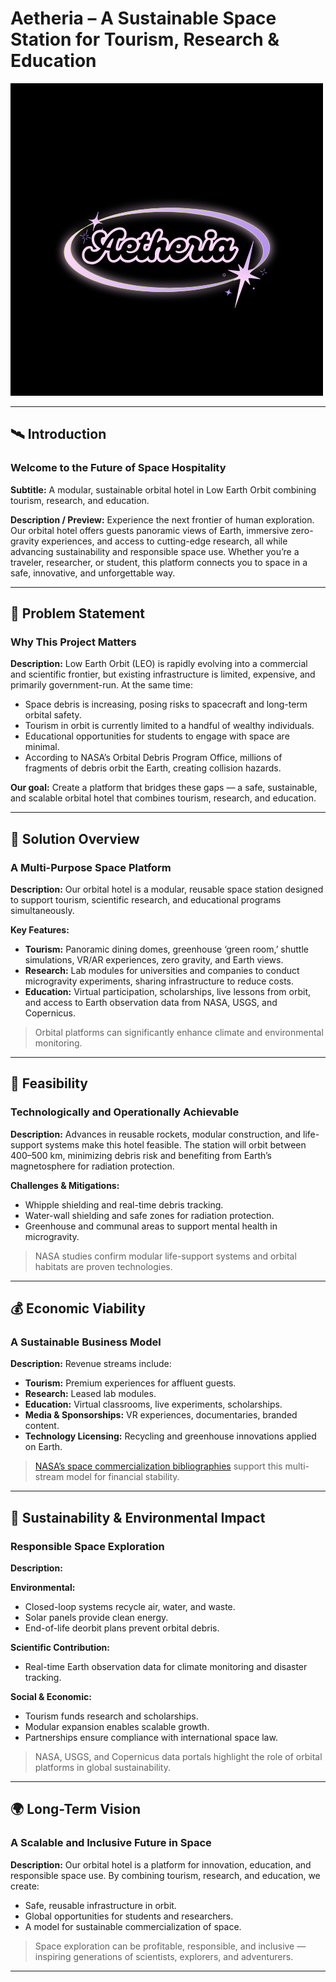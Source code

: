 # Aetheria – A Sustainable Space Station for Tourism, Research & Education

![Logo](src/assets/logo.png) 

---

## 🛰️ Introduction

### **Welcome to the Future of Space Hospitality**
**Subtitle:** A modular, sustainable orbital hotel in Low Earth Orbit combining tourism, research, and education.

**Description / Preview:**
Experience the next frontier of human exploration. Our orbital hotel offers guests panoramic views of Earth, immersive zero-gravity experiences, and access to cutting-edge research, all while advancing sustainability and responsible space use. Whether you’re a traveler, researcher, or student, this platform connects you to space in a safe, innovative, and unforgettable way.

---

## 🚀 Problem Statement

### **Why This Project Matters**

**Description:**
Low Earth Orbit (LEO) is rapidly evolving into a commercial and scientific frontier, but existing infrastructure is limited, expensive, and primarily government-run. At the same time:

- Space debris is increasing, posing risks to spacecraft and long-term orbital safety.
- Tourism in orbit is currently limited to a handful of wealthy individuals.
- Educational opportunities for students to engage with space are minimal.
- According to NASA’s Orbital Debris Program Office, millions of fragments of debris orbit the Earth, creating collision hazards.

**Our goal:** Create a platform that bridges these gaps — a safe, sustainable, and scalable orbital hotel that combines tourism, research, and education.

---

## 🧩 Solution Overview

### **A Multi-Purpose Space Platform**

**Description:**
Our orbital hotel is a modular, reusable space station designed to support tourism, scientific research, and educational programs simultaneously.

**Key Features:**

- **Tourism:** Panoramic dining domes, greenhouse ‘green room,’ shuttle simulations, VR/AR experiences, zero gravity, and Earth views.
- **Research:** Lab modules for universities and companies to conduct microgravity experiments, sharing infrastructure to reduce costs.
- **Education:** Virtual participation, scholarships, live lessons from orbit, and access to Earth observation data from NASA, USGS, and Copernicus.

> Orbital platforms can significantly enhance climate and environmental monitoring.

---

## 🔧 Feasibility

### **Technologically and Operationally Achievable**

**Description:**
Advances in reusable rockets, modular construction, and life-support systems make this hotel feasible. The station will orbit between 400–500 km, minimizing debris risk and benefiting from Earth’s magnetosphere for radiation protection.

**Challenges & Mitigations:**

- Whipple shielding and real-time debris tracking.
- Water-wall shielding and safe zones for radiation protection.
- Greenhouse and communal areas to support mental health in microgravity.

> NASA studies confirm modular life-support systems and orbital habitats are proven technologies.

---

## 💰 Economic Viability

### **A Sustainable Business Model**

**Description:**
Revenue streams include:

- **Tourism:** Premium experiences for affluent guests.
- **Research:** Leased lab modules.
- **Education:** Virtual classrooms, live experiments, scholarships.
- **Media & Sponsorships:** VR experiences, documentaries, branded content.
- **Technology Licensing:** Recycling and greenhouse innovations applied on Earth.

> [NASA’s space commercialization bibliographies](https://www.nasa.gov/headquarters/library/find/bibliographies/space-commercialization) support this multi-stream model for financial stability.

---

## 🌱 Sustainability & Environmental Impact

### **Responsible Space Exploration**

**Description:**

**Environmental:**

- Closed-loop systems recycle air, water, and waste.
- Solar panels provide clean energy.
- End-of-life deorbit plans prevent orbital debris.

**Scientific Contribution:**

- Real-time Earth observation data for climate monitoring and disaster tracking.

**Social & Economic:**

- Tourism funds research and scholarships.
- Modular expansion enables scalable growth.
- Partnerships ensure compliance with international space law.

> NASA, USGS, and Copernicus data portals highlight the role of orbital platforms in global sustainability.

---

## 🌍 Long-Term Vision

### **A Scalable and Inclusive Future in Space**

**Description:**
Our orbital hotel is a platform for innovation, education, and responsible space use. By combining tourism, research, and education, we create:

- Safe, reusable infrastructure in orbit.
- Global opportunities for students and researchers.
- A model for sustainable commercialization of space.

> Space exploration can be profitable, responsible, and inclusive — inspiring generations of scientists, explorers, and adventurers.

---
